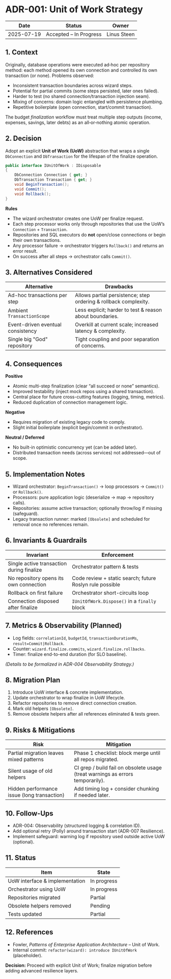 # ADR-001: Unit of Work Strategy

| Date       | Status                    | Owner   |
| ---------- | ------------------------- | ------- |
| 2025-07-19 | Accepted – In Progress | Linus Steen |

## 1. Context

Originally, database operations were executed ad‑hoc per repository method: each method opened its own connection and controlled its own transaction (or none). Problems observed:

* Inconsistent transaction boundaries across wizard steps.
* Potential for partial commits (some steps persisted, later ones failed).
* Harder to test (no shared connection/transaction injection seam).
* Mixing of concerns: domain logic entangled with persistence plumbing.
* Repetitive boilerplate (open connection, start/commit transaction).

The budget *finalization* workflow must treat multiple step outputs (income, expenses, savings, later debts) as an all‑or‑nothing atomic operation.

## 2. Decision

Adopt an explicit **Unit of Work (UoW)** abstraction that wraps a single `DbConnection` and `DbTransaction` for the lifespan of the finalize operation.

```csharp
public interface IUnitOfWork : IDisposable
{
    DbConnection Connection { get; }
    DbTransaction Transaction { get; }
    void BeginTransaction();
    void Commit();
    void Rollback();
}
```

**Rules**

* The wizard orchestrator creates one UoW per finalize request.
* Each step processor works only through repositories that use the UoW’s `Connection` + `Transaction`.
* Repositories and SQL executors do **not** open/close connections or begin their own transactions.
* Any processor failure → orchestrator triggers `Rollback()` and returns an error result.
* On success after all steps → orchestrator calls `Commit()`.

## 3. Alternatives Considered

| Alternative                       | Drawbacks                                                        |
| --------------------------------- | ---------------------------------------------------------------- |
| Ad-hoc transactions per step      | Allows partial persistence; step ordering & rollback complexity. |
| Ambient `TransactionScope`        | Less explicit; harder to test & reason about boundaries.         |
| Event-driven eventual consistency | Overkill at current scale; increased latency & complexity.       |
| Single big "God" repository       | Tight coupling and poor separation of concerns.                  |

## 4. Consequences

**Positive**

* Atomic multi-step finalization (clear “all succeed or none” semantics).
* Improved testability (inject mock repos using a shared transaction).
* Central place for future cross-cutting features (logging, timing, metrics).
* Reduced duplication of connection management logic.

**Negative**

* Requires migration of existing legacy code to comply.
* Slight initial boilerplate (explicit begin/commit in orchestrator).

**Neutral / Deferred**

* No built-in optimistic concurrency yet (can be added later).
* Distributed transaction needs (across services) not addressed—out of scope.

## 5. Implementation Notes

* Wizard orchestrator: `BeginTransaction()` → loop processors → `Commit()` or `Rollback()`.
* Processors: pure application logic (deserialize → map → repository calls).
* Repositories: assume active transaction; optionally throw/log if missing (safeguard).
* Legacy transaction runner: marked `[Obsolete]` and scheduled for removal once no references remain.

## 6. Invariants & Guardrails

| Invariant                                 | Enforcement                                              |
| ----------------------------------------- | -------------------------------------------------------- |
| Single active transaction during finalize | Orchestrator pattern & tests                             |
| No repository opens its own connection    | Code review + static search; future Roslyn rule possible |
| Rollback on first failure                 | Orchestrator short-circuits loop                         |
| Connection disposed after finalize        | `IUnitOfWork.Dispose()` in a `finally` block             |

## 7. Metrics & Observability (Planned)

* Log fields: `correlationId`, `budgetId`, `transactionDurationMs`, `result=Commit|Rollback`.
* Counter: `wizard.finalize.commits`, `wizard.finalize.rollbacks`.
* Timer: finalize end-to-end duration (for SLO baseline).

*(Details to be formalized in ADR-004 Observability Strategy.)*

## 8. Migration Plan

1. Introduce UoW interface & concrete implementation.
2. Update orchestrator to wrap finalize in UoW lifecycle.
3. Refactor repositories to remove direct connection creation.
4. Mark old helpers `[Obsolete]`.
5. Remove obsolete helpers after all references eliminated & tests green.

## 9. Risks & Mitigations

| Risk                                        | Mitigation                                                                     |
| ------------------------------------------- | ------------------------------------------------------------------------------ |
| Partial migration leaves mixed patterns     | Phase 1 checklist: block merge until all repos migrated.                       |
| Silent usage of old helpers                 | CI grep / build fail on obsolete usage (treat warnings as errors temporarily). |
| Hidden performance issue (long transaction) | Add timing log + consider chunking if needed later.                            |

## 10. Follow-Ups

* ADR-004: Observability (structured logging & correlation ID).
* Add optional retry (Polly) around transaction start (ADR-007 Resilience).
* Implement safeguard: warning log if repository used outside active UoW (optional).

## 11. Status

| Item                           | State       |
| ------------------------------ | ----------- |
| UoW interface & implementation | In progress |
| Orchestrator using UoW         | In progress |
| Repositories migrated          | Partial     |
| Obsolete helpers removed       | Pending     |
| Tests updated                  | Partial     |

## 12. References

* Fowler, *Patterns of Enterprise Application Architecture* – Unit of Work.
* Internal commit: `refactor(wizard): introduce IUnitOfWork` (placeholder).

**Decision:** Proceed with explicit Unit of Work; finalize migration before adding advanced resilience layers.
